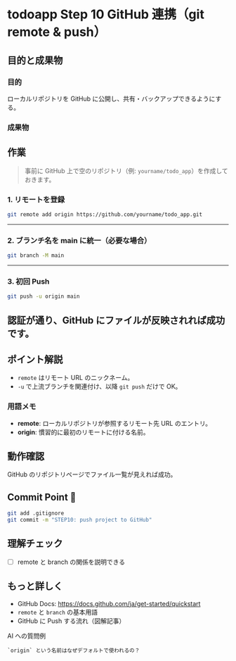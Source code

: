 # todoapp Step 10 GitHub 連携（git remote & push）

## 目的と成果物

### 目的
ローカルリポジトリを GitHub に公開し、共有・バックアップできるようにする。

### 成果物


## 作業
> 事前に GitHub 上で空のリポジトリ（例: `yourname/todo_app`）を作成しておきます。

### 1. リモートを登録
```bash
git remote add origin https://github.com/yourname/todo_app.git
```

---

### 2. ブランチ名を main に統一（必要な場合）
```bash
git branch -M main
```

---

### 3. 初回 Push
```bash
git push -u origin main
```
認証が通り、GitHub にファイルが反映されれば成功です。
---

## ポイント解説
- `remote` はリモート URL のニックネーム。
- `-u` で上流ブランチを関連付け、以降 `git push` だけで OK。

### 用語メモ
- **remote**: ローカルリポジトリが参照するリモート先 URL のエントリ。
- **origin**: 慣習的に最初のリモートに付ける名前。

## 動作確認
GitHub のリポジトリページでファイル一覧が見えれば成功。

## Commit Point 🚩
```bash
git add .gitignore
git commit -m "STEP10: push project to GitHub"
```

## 理解チェック
- [ ] remote と branch の関係を説明できる

## もっと詳しく

- GitHub Docs: https://docs.github.com/ja/get-started/quickstart
- `remote` と `branch` の基本用語
- GitHub に Push する流れ（図解記事）

AI への質問例
```
`origin` という名前はなぜデフォルトで使われるの？
``` 